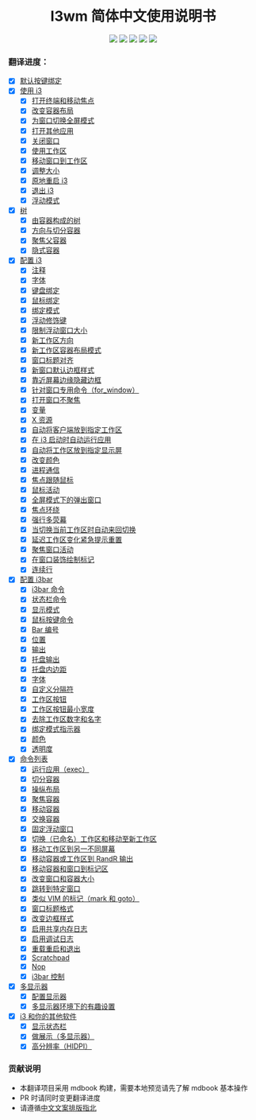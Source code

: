 <h1 align="center">I3wm 简体中文使用说明书</h1>
<p align="center">
<img src="https://img.shields.io/github/workflow/status/zjuyk/i3wm-userguide-zh/Deploy mdbook/master" />
<img src="https://img.shields.io/github/contributors-anon/zjuyk/i3wm-userguide-zh" />
<img src="https://img.shields.io/github/last-commit/zjuyk/i3wm-userguide-zh" />
<img src="https://img.shields.io/badge/translated-100%25-blue" />
<img src="https://img.shields.io/badge/version-4.19-infomational" />
</p>

### 翻译进度：

- [x] [默认按键绑定](./src/默认按键绑定.md)
- [x] [使用 i3](./src/使用i3/使用i3.md)
  - [x] [打开终端和移动焦点](./src/使用i3/打开终端和移动焦点.md)
  - [x] [改变容器布局](./src/使用i3/改变容器布局.md)
  - [x] [为窗口切换全屏模式](./src/使用i3/为窗口切换全屏模式.md)
  - [x] [打开其他应用](./src/使用i3/打开其他应用.md)
  - [x] [关闭窗口](./src/使用i3/关闭窗口.md)
  - [x] [使用工作区](./src/使用i3/使用工作区.md)
  - [x] [移动窗口到工作区](./src/使用i3/移动窗口到工作区.md)
  - [x] [调整大小](./src/使用i3/调整大小.md)
  - [x] [原地重启 i3](./src/使用i3/原地重启i3.md)
  - [x] [退出 i3](./src/使用i3/退出i3.md)
  - [x] [浮动模式](./src/使用i3/浮动模式.md)
- [x] [树](./src/树/树.md)
  - [x] [由容器构成的树](./src/树/由容器构成的树.md)
  - [x] [方向与切分容器](./src/树/方向与切分容器.md)
  - [x] [聚焦父容器](./src/树/聚焦父容器.md)
  - [x] [隐式容器](./src/树/隐式容器.md)
- [x] [配置 i3](./src/配置i3/配置i3.md)
  - [x] [注释](./src/配置i3/注释.md)
  - [x] [字体](./src/配置i3/字体.md)
  - [x] [键盘绑定](./src/配置i3/键盘绑定.md)
  - [x] [鼠标绑定](./src/配置i3/鼠标绑定.md)
  - [x] [绑定模式](./src/配置i3/绑定模式.md)
  - [x] [浮动修饰键](./src/配置i3/浮动修饰键.md)
  - [x] [限制浮动窗口大小](./src/配置i3/限制浮动窗口大小.md)
  - [x] [新工作区方向](./src/配置i3/新工作区方向.md)
  - [x] [新工作区容器布局模式](./src/配置i3/新工作区容器布局模式.md)
  - [x] [窗口标题对齐](./src/配置i3/窗口标题对齐.md)
  - [x] [新窗口默认边框样式](./src/配置i3/新窗口默认边框样式.md)
  - [x] [靠近屏幕边缘隐藏边框](./src/配置i3/靠近屏幕边缘隐藏边框.md)
  - [x] [针对窗口专用命令（for_window）](./src/配置i3/针对窗口专用命令（for_window）.md)
  - [x] [打开窗口不聚焦](./src/配置i3/打开窗口不聚焦.md)
  - [x] [变量](./src/配置i3/变量.md)
  - [x] [X 资源](./src/配置i3/X资源.md)
  - [x] [自动将客户端放到指定工作区](./src/配置i3/自动将客户端放到指定工作区.md)
  - [x] [在 i3 启动时自动运行应用](./src/配置i3/在i3启动时自动运行应用.md)
  - [x] [自动将工作区放到指定显示屏](./src/配置i3/自动将工作区放到指定显示屏.md)
  - [x] [改变颜色](./src/配置i3/改变颜色.md)
  - [x] [进程通信](./src/配置i3/进程通信.md)
  - [x] [焦点跟随鼠标](./src/配置i3/焦点跟随鼠标.md)
  - [x] [鼠标活动](./src/配置i3/鼠标活动.md)
  - [x] [全屏模式下的弹出窗口](./src/配置i3/全屏模式下的弹出窗口.md)
  - [x] [焦点环绕](./src/配置i3/焦点环绕.md)
  - [x] [强行多荧幕](./src/配置i3/强行多荧幕.md)
  - [x] [当切换当前工作区时自动来回切换](./src/配置i3/当切换当前工作区时自动来回切换.md)
  - [x] [延迟工作区变化紧急提示重置](./src/配置i3/延迟工作区变化紧急提示重置.md)
  - [x] [聚焦窗口活动](./src/配置i3/聚焦窗口活动.md)
  - [x] [在窗口装饰绘制标记](./src/配置i3/在窗口装饰绘制标记.md)
  - [x] [连续行](./src/配置i3/连续行.md)
- [x] [配置 i3bar](./src/配置i3bar/.md)
  - [x] [i3bar 命令](./src/配置i3bar/i3bar命令.md)
  - [x] [状态栏命令](./src/配置i3bar/状态栏命令.md)
  - [x] [显示模式](./src/配置i3bar/显示模式.md)
  - [x] [鼠标按键命令](./src/配置i3bar/鼠标按键命令.md)
  - [x] [Bar 编号](./src/配置i3bar/Bar编号.md)
  - [x] [位置](./src/配置i3bar/位置.md)
  - [x] [输出](./src/配置i3bar/输出.md)
  - [x] [托盘输出](./src/配置i3bar/托盘输出.md)
  - [x] [托盘内边距](./src/配置i3bar/托盘内边距.md)
  - [x] [字体](./src/配置i3bar/字体.md)
  - [x] [自定义分隔符](./src/配置i3bar/自定义分隔符.md)
  - [x] [工作区按钮](./src/配置i3bar/工作区按钮.md)
  - [x] [工作区按钮最小宽度](./src/配置i3bar/工作区按钮最小宽度.md)
  - [x] [去除工作区数字和名字](./src/配置i3bar/去除工作区数字和名字.md)
  - [x] [绑定模式指示器](./src/配置i3bar/绑定模式指示器.md)
  - [x] [颜色](./src/配置i3bar/颜色.md)
  - [x] [透明度](./src/配置i3bar/透明度.md)
- [x] [命令列表](./src/命令列表/命令列表.md)
  - [x] [运行应用（exec）](./src/命令列表/运行应用（exec）.md)
  - [x] [切分容器](./src/命令列表/切分容器.md)
  - [x] [操纵布局](./src/命令列表/操纵布局.md)
  - [x] [聚焦容器](./src/命令列表/聚焦容器.md)
  - [x] [移动容器](./src/命令列表/移动容器.md)
  - [x] [交换容器](./src/命令列表/交换容器.md)
  - [x] [固定浮动窗口](./src/命令列表/固定浮动窗口.md)
  - [x] [切换（已命名）工作区和移动至新工作区](./src/命令列表/切换（已命名）工作区和移动至新工作区.md)
  - [x] [移动工作区到另一不同屏幕](./src/命令列表/移动工作区到另一不同屏幕.md)
  - [x] [移动容器或工作区到 RandR 输出](./src/命令列表/移动容器或工作区到RandR输出.md)
  - [x] [移动容器和窗口到标记区](./src/命令列表/移动容器和窗口到标记区.md)
  - [x] [改变窗口和容器大小](./src/命令列表/改变窗口和容器大小.md)
  - [x] [跳转到特定窗口](./src/命令列表/跳转到特定窗口.md)
  - [x] [类似 VIM 的标记（mark 和 goto）](./src/命令列表/类似VIM的标记（mark和goto）.md)
  - [x] [窗口标题格式](./src/命令列表/窗口标题格式.md)
  - [x] [改变边框样式](./src/命令列表/改变边框样式.md)
  - [x] [启用共享内存日志](./src/命令列表/启用共享内存日志.md)
  - [x] [启用调试日志](./src/命令列表/启用调试日志.md)
  - [x] [重载重启和退出](./src/命令列表/重载重启和退出.md)
  - [x] [Scratchpad](./src/命令列表/Scratchpad.md)
  - [x] [Nop](./src/命令列表/Nop.md)
  - [x] [i3bar 控制](./src/命令列表/i3bar控制.md)
- [x] [多显示器](./src/多显示器/多显示器.md)
  - [x] [配置显示器](./src/多显示器/配置显示器.md)
  - [x] [多显示器环境下的有趣设置](./src/多显示器/多显示器环境下的有趣设置.md)
- [x] [i3 和你的其他软件](./src/i3和你的其他软件/i3和你的其他软件.md)
  - [x] [显示状态栏](./src/i3和你的其他软件/显示状态栏.md)
  - [x] [做展示（多显示器）](./src/i3和你的其他软件/做展示（多显示器）.md)
  - [x] [高分辨率（HIDPI）](./src/i3和你的其他软件/高分辨率（HIDPI）.md)

### 贡献说明

- 本翻译项目采用 mdbook 构建，需要本地预览请先了解 mdbook 基本操作
- PR 时请同时变更翻译进度
- 请遵循[中文文案排版指北](https://github.com/sparanoid/chinese-copywriting-guidelines)
